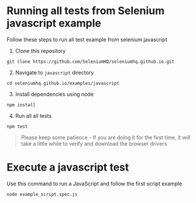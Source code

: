 # Running all tests from Selenium javascript example

Follow these steps to run all test example from selenium javascript

1. Clone this repository

```
git clone https://github.com/SeleniumHQ/seleniumhq.github.io.git
```

2. Navigate to `javascript` directory

```
cd seleniumhq.github.io/examples/javascript
```

3. Install dependencies using node

```
npm install
```

4. Run all all tests

```
npm test
```

> Please keep some patience - If you are doing it for the first time, it will take a little while to verify and download the browser drivers

# Execute a javascript test

Use this command to run a JavaScript and follow the first script example

```
node example_script.spec.js
```